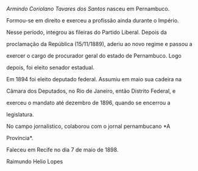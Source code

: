

*Armindo Coriolano Tavares dos Santos* nasceu em Pernambuco.



Formou-se em direito e exerceu a profissão ainda durante o Império.

Nesse período, integrou as fileiras do Partido Liberal. Depois da

proclamação da República (15/11/1889), aderiu ao novo regime e passou a

exercer o cargo de procurador geral do estado de Pernambuco. Logo

depois, foi eleito senador estadual.



Em 1894 foi eleito deputado federal. Assumiu em maio sua cadeira na

Câmara dos Deputados, no Rio de Janeiro, então Distrito Federal, e

exerceu o mandato até dezembro de 1896, quando se encerrou a

legislatura.



No campo jornalístico, colaborou com o jornal pernambucano *A

Província*.



Faleceu em Recife no dia 7 de maio de 1898.



Raimundo Helio Lopes



